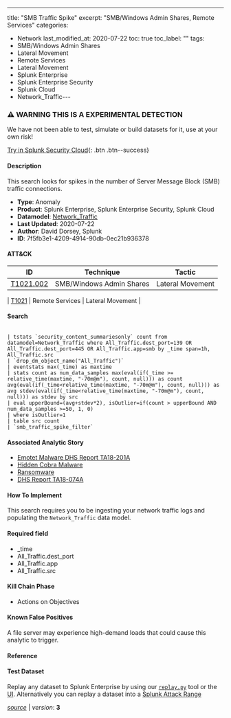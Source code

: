 ---
title: "SMB Traffic Spike"
excerpt: "SMB/Windows Admin Shares, Remote Services"
categories:
  - Network
last_modified_at: 2020-07-22
toc: true
toc_label: ""
tags:
  - SMB/Windows Admin Shares
  - Lateral Movement
  - Remote Services
  - Lateral Movement
  - Splunk Enterprise
  - Splunk Enterprise Security
  - Splunk Cloud
  - Network_Traffic---

### ⚠️ WARNING THIS IS A EXPERIMENTAL DETECTION
We have not been able to test, simulate or build datasets for it, use at your own risk!


[Try in Splunk Security Cloud](https://www.splunk.com/en_us/cyber-security.html){: .btn .btn--success}

#### Description

This search looks for spikes in the number of Server Message Block (SMB) traffic connections.

- **Type**: Anomaly
- **Product**: Splunk Enterprise, Splunk Enterprise Security, Splunk Cloud
- **Datamodel**: [Network_Traffic](https://docs.splunk.com/Documentation/CIM/latest/User/NetworkTraffic)
- **Last Updated**: 2020-07-22
- **Author**: David Dorsey, Splunk
- **ID**: 7f5fb3e1-4209-4914-90db-0ec21b936378


#### ATT&CK

| ID          | Technique   | Tactic         |
| ----------- | ----------- |--------------- |
| [T1021.002](https://attack.mitre.org/techniques/T1021/002/) | SMB/Windows Admin Shares | Lateral Movement |



| [T1021](https://attack.mitre.org/techniques/T1021/) | Remote Services | Lateral Movement |





#### Search

```

| tstats `security_content_summariesonly` count from datamodel=Network_Traffic where All_Traffic.dest_port=139 OR All_Traffic.dest_port=445 OR All_Traffic.app=smb by _time span=1h, All_Traffic.src 
| `drop_dm_object_name("All_Traffic")` 
| eventstats max(_time) as maxtime 
| stats count as num_data_samples max(eval(if(_time >= relative_time(maxtime, "-70m@m"), count, null))) as count avg(eval(if(_time<relative_time(maxtime, "-70m@m"), count, null))) as avg stdev(eval(if(_time<relative_time(maxtime, "-70m@m"), count, null))) as stdev by src 
| eval upperBound=(avg+stdev*2), isOutlier=if(count > upperBound AND num_data_samples >=50, 1, 0) 
| where isOutlier=1 
| table src count 
| `smb_traffic_spike_filter` 
```

#### Associated Analytic Story
* [Emotet Malware  DHS Report TA18-201A ](/stories/emotet_malware__dhs_report_ta18-201a_)
* [Hidden Cobra Malware](/stories/hidden_cobra_malware)
* [Ransomware](/stories/ransomware)
* [DHS Report TA18-074A](/stories/dhs_report_ta18-074a)


#### How To Implement
This search requires you to be ingesting your network traffic logs and populating the `Network_Traffic` data model.

#### Required field
* _time
* All_Traffic.dest_port
* All_Traffic.app
* All_Traffic.src


#### Kill Chain Phase
* Actions on Objectives


#### Known False Positives
A file server may experience high-demand loads that could cause this analytic to trigger.





#### Reference


#### Test Dataset
Replay any dataset to Splunk Enterprise by using our [`replay.py`](https://github.com/splunk/attack_data#using-replaypy) tool or the [UI](https://github.com/splunk/attack_data#using-ui).
Alternatively you can replay a dataset into a [Splunk Attack Range](https://github.com/splunk/attack_range#replay-dumps-into-attack-range-splunk-server)



[*source*](https://github.com/splunk/security_content/tree/develop/detections/experimental/network/smb_traffic_spike.yml) \| *version*: **3**